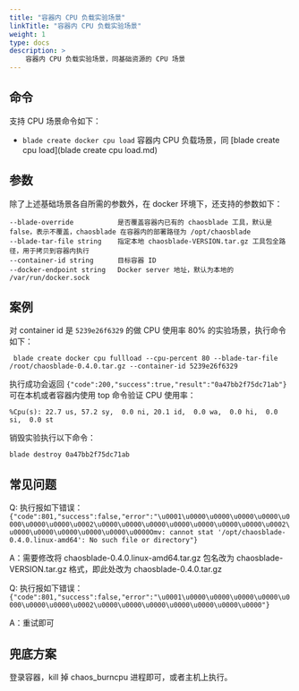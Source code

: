 ```yaml
---
title: "容器内 CPU 负载实验场景"
linkTitle: "容器内 CPU 负载实验场景"
weight: 1
type: docs
description: > 
    容器内 CPU 负载实验场景，同基础资源的 CPU 场景
---
```

## 命令

支持 CPU 场景命令如下：

* `blade create docker cpu load` 容器内 CPU 负载场景，同 [blade create cpu load](blade create cpu load.md)

## 参数

除了上述基础场景各自所需的参数外，在 docker 环境下，还支持的参数如下：

```text
--blade-override           是否覆盖容器内已有的 chaosblade 工具，默认是 false，表示不覆盖，chaosblade 在容器内的部署路径为 /opt/chaosblade
--blade-tar-file string    指定本地 chaosblade-VERSION.tar.gz 工具包全路径，用于拷贝到容器内执行
--container-id string      目标容器 ID
--docker-endpoint string   Docker server 地址，默认为本地的 /var/run/docker.sock
```

## 案例

对 container id 是 `5239e26f6329` 的做 CPU 使用率 80% 的实验场景，执行命令如下：

```text
 blade create docker cpu fullload --cpu-percent 80 --blade-tar-file /root/chaosblade-0.4.0.tar.gz --container-id 5239e26f6329
```

执行成功会返回 `{"code":200,"success":true,"result":"0a47bb2f75dc71ab"}`
可在本机或者容器内使用 top 命令验证 CPU 使用率：

```text
%Cpu(s): 22.7 us, 57.2 sy,  0.0 ni, 20.1 id,  0.0 wa,  0.0 hi,  0.0 si,  0.0 st
```

销毁实验执行以下命令：

```text
blade destroy 0a47bb2f75dc71ab
```

## 常见问题

Q: 执行报如下错误：`{"code":801,"success":false,"error":"\u0001\u0000\u0000\u0000\u0000\u0000\u0000\u0000\u0002\u0000\u0000\u0000\u0000\u0000\u0000\u0000\u0002\u0000\u0000\u0000\u0000\u0000\u0000Omv: cannot stat '/opt/chaosblade-0.4.0.linux-amd64': No such file or directory"}`

A：需要修改将 chaosblade-0.4.0.linux-amd64.tar.gz 包名改为 chaosblade-VERSION.tar.gz 格式，即此处改为 chaosblade-0.4.0.tar.gz

Q: 执行报如下错误：
`{"code":801,"success":false,"error":"\u0001\u0000\u0000\u0000\u0000\u0000\u0000\u0000\u0002\u0000\u0000\u0000\u0000\u0000\u0000\u0000"}`

A：重试即可 

## 兜底方案

登录容器，kill 掉 chaos_burncpu 进程即可，或者主机上执行。
